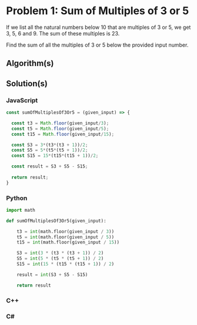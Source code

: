 # Problem 1: Sum of Multiples of 3 or 5

If we list all the natural numbers below 10 that are multiples of 3 or 5, we get 3, 5, 6 and 9. The sum of these multiples is 23.

Find the sum of all the multiples of 3 or 5 below the provided input number.

## Algorithm(s)

## Solution(s)

### JavaScript
```javascript
const sumOfMultiplesOf3Or5 = (given_input) => {

  const t3 = Math.floor(given_input/3);
  const t5 = Math.floor(given_input/5);
  const t15 = Math.floor(given_input/15);

  const S3 = 3*(t3*(t3 + 1))/2;
  const S5 = 5*(t5*(t5 + 1))/2;
  const S15 = 15*(t15*(t15 + 1))/2;

  const result = S3 + S5 - S15;
  
  return result;
}
```
### Python
```python
import math

def sumOfMultiplesOf3Or5(given_input):

    t3 = int(math.floor(given_input / 3))
    t5 = int(math.floor(given_input / 5))
    t15 = int(math.floor(given_input / 15))

    S3 = int(3 * (t3 * (t3 + 1)) / 2)
    S5 = int(5 * (t5 * (t5 + 1)) / 2)
    S15 = int(15 * (t15 * (t15 + 1)) / 2)

    result = int(S3 + S5 - S15)

    return result
```
### C++
### C#
